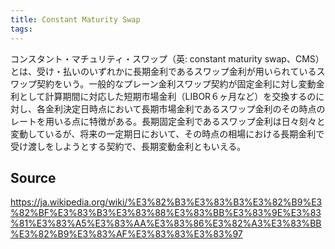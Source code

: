 ```yaml
---
title: Constant Maturity Swap
tags: 
---
```


コンスタント・マチュリティ・スワップ（英: constant maturity swap、CMS）とは、受け・払いのいずれかに長期金利であるスワップ金利が用いられているスワップ契約をいう。一般的なプレーン金利スワップ契約が固定金利に対し変動金利として計算期間に対応した短期市場金利（LIBOR６ヶ月など）を交換するのに対し、各金利決定日時点において長期市場金利であるスワップ金利のその時点のレートを用いる点に特徴がある。長期固定金利であるスワップ金利は日々刻々と変動しているが、将来の一定期日において、その時点の相場における長期金利で受け渡しをしようとする契約で、長期変動金利ともいえる。

## Source
https://ja.wikipedia.org/wiki/%E3%82%B3%E3%83%B3%E3%82%B9%E3%82%BF%E3%83%B3%E3%83%88%E3%83%BB%E3%83%9E%E3%83%81%E3%83%A5%E3%83%AA%E3%83%86%E3%82%A3%E3%83%BB%E3%82%B9%E3%83%AF%E3%83%83%E3%83%97